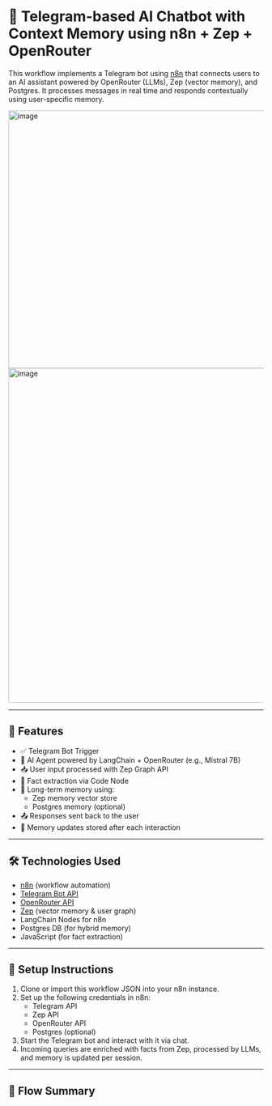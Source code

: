 # 🧠 Telegram-based AI Chatbot with Context Memory using n8n + Zep + OpenRouter

This workflow implements a Telegram bot using [n8n](https://n8n.io/) that connects users to an AI assistant powered by OpenRouter (LLMs), Zep (vector memory), and Postgres. It processes messages in real time and responds contextually using user-specific memory.



<img width="1006" height="509" alt="image" src="https://github.com/user-attachments/assets/a55cd33b-b35e-44ff-9023-ed2ece036c3b" />
<img width="1271" height="661" alt="image" src="https://github.com/user-attachments/assets/36ad0cf5-b28e-4cde-a030-3cbcae947b77" />


---

## 🚀 Features

- ✅ Telegram Bot Trigger
- 🧠 AI Agent powered by LangChain + OpenRouter (e.g., Mistral 7B)
- 📥 User input processed with Zep Graph API
- 🧾 Fact extraction via Code Node
- 🧠 Long-term memory using:
  - Zep memory vector store
  - Postgres memory (optional)
- 📤 Responses sent back to the user
- 🧠 Memory updates stored after each interaction

---

## 🛠️ Technologies Used

- [n8n](https://n8n.io/) (workflow automation)
- [Telegram Bot API](https://core.telegram.org/bots/api)
- [OpenRouter API](https://openrouter.ai/)
- [Zep](https://getzep.com/) (vector memory & user graph)
- LangChain Nodes for n8n
- Postgres DB (for hybrid memory)
- JavaScript (for fact extraction)

---

## 📌 Setup Instructions

1. Clone or import this workflow JSON into your n8n instance.
2. Set up the following credentials in n8n:
   - Telegram API
   - Zep API
   - OpenRouter API
   - Postgres (optional)
3. Start the Telegram bot and interact with it via chat.
4. Incoming queries are enriched with facts from Zep, processed by LLMs, and memory is updated per session.

---

## 🧠 Flow Summary

